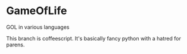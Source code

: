 GameOfLife
==========

GOL in various languages

This branch is coffeescript. It's basically fancy python with a hatred for parens.
